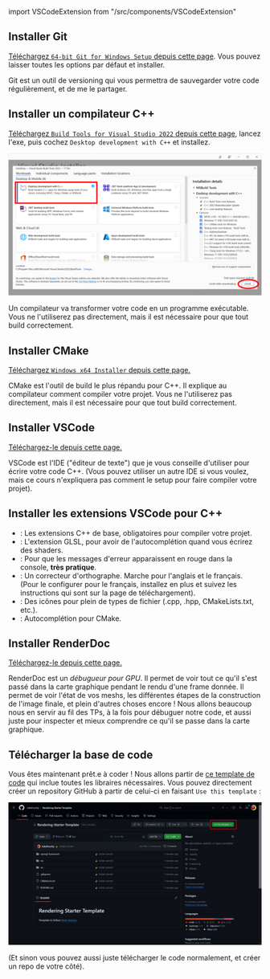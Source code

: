 import VSCodeExtension from "/src/components/VSCodeExtension"

## Installer Git

[Téléchargez `64-bit Git for Windows Setup` depuis cette page](https://git-scm.com/download/win). Vous pouvez laisser toutes les options par défaut et installer.

Git est un outil de versioning qui vous permettra de sauvegarder votre code régulièrement, et de me le partager.

## Installer un compilateur C++

[Téléchargez `Build Tools for Visual Studio 2022` depuis cette page](https://visualstudio.microsoft.com/downloads/#remote-tools-for-visual-studio-2022), lancez l'exe, puis cochez `Desktop development with C++` et installez.

![install-msvc](img/install-msvc.png)

Un compilateur va transformer votre code en un programme exécutable. Vous ne l'utiliserez pas directement, mais il est nécessaire pour que tout build correctement.

## Installer CMake

[Téléchargez `Windows x64 Installer` depuis cette page.](https://cmake.org/download/)

CMake est l'outil de build le plus répandu pour C++. Il explique au compilateur comment compiler votre projet. Vous ne l'utiliserez pas directement, mais il est nécessaire pour que tout build correctement.

## Installer VSCode

[Téléchargez-le depuis cette page.](https://code.visualstudio.com/download)

VSCode est l'IDE ("éditeur de texte") que je vous conseille d'utiliser pour écrire votre code C++. (Vous pouvez utiliser un autre IDE si vous voulez, mais ce cours n'expliquera pas comment le setup pour faire compiler votre projet).

## Installer les extensions VSCode pour C++

- <VSCodeExtension id="ms-vscode.cpptools-extension-pack"/>: Les extensions C++ de base, obligatoires pour compiler votre projet.
- <VSCodeExtension id="raczzalan.webgl-glsl-editor"/>: L'extension GLSL, pour avoir de l'autocomplétion quand vous écrirez des shaders.
- <VSCodeExtension id="SteveBushResearch.BuildOutputColorizer"/>: Pour que les messages d'erreur apparaissent en rouge dans la console, **très pratique**.
- <VSCodeExtension id="streetsidesoftware.code-spell-checker"/>: Un correcteur d'orthographe. Marche pour l'anglais et le français. (Pour le configurer pour le français, installez en plus <VSCodeExtension id="streetsidesoftware.code-spell-checker-french"/> et suivez les instructions qui sont sur la page de téléchargement).
- <VSCodeExtension id="emmanuelbeziat.vscode-great-icons"/>: Des icônes pour plein de types de fichier (.cpp, .hpp, CMakeLists.txt, etc.).
- <VSCodeExtension id="josetr.cmake-language-support-vscode"/>: Autocomplétion pour CMake.

## Installer RenderDoc

[Téléchargez-le depuis cette page.](https://renderdoc.org/)

RenderDoc est un *débugueur pour GPU*. Il permet de voir tout ce qu'il s'est passé dans la carte graphique pendant le rendu d'une frame donnée. Il permet de voir l'état de vos meshs, les différentes étapes de la construction de l'image finale, et plein d'autres choses encore !
Nous allons beaucoup nous en servir au fil des TPs, à la fois pour débuguer notre code, et aussi juste pour inspecter et mieux comprendre ce qu'il se passe dans la carte graphique.

## Télécharger la base de code

Vous êtes maintenant prêt.e à coder ! Nous allons partir de [ce template de code](https://github.com/JulesFouchy/Rendering-Starter-Template) qui inclue toutes les libraires nécessaires. Vous pouvez directement créer un repository GitHub à partir de celui-ci en faisant `Use this template` :

![](img/use-this-template.png)

(Et sinon vous pouvez aussi juste télécharger le code normalement, et créer un repo de votre côté).